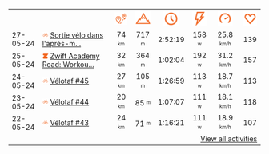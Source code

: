<table>
    <tr>
        <th></th>
        <th></th>
        <th align="center"><img src="https://raw.githubusercontent.com/robiningelbrecht/strava-activities/master/public/distance.svg" width="30" alt="distance" title="distance"/></th>
        <th align="center"><img src="https://raw.githubusercontent.com/robiningelbrecht/strava-activities/master/public/elevation.svg" width="30" alt="elevation" title="elevation"/></th>
        <th align="center"><img src="https://raw.githubusercontent.com/robiningelbrecht/strava-activities/master/public/time.svg" width="30" alt="time" title="time"/></th>
        <th align="center"><img src="https://raw.githubusercontent.com/robiningelbrecht/strava-activities/master/public/average-watt.svg" width="30" alt="average watts" title="average watts"/></th>
        <th align="center"><img src="https://raw.githubusercontent.com/robiningelbrecht/strava-activities/master/public/average-speed.svg" width="30" alt="average speed" title="average speed"/></th>
        <th align="center"><img src="https://raw.githubusercontent.com/robiningelbrecht/strava-activities/master/public/heart-rate.svg" width="30" alt="average heart rate" title="average heart rate"/></th>
    </tr>
            <tr>
            <td>27-05-24</td>
            <td>
                <img src="https://raw.githubusercontent.com/robiningelbrecht/strava-activities/master/public/activity-ride.svg" width="12" alt="Sortie vélo dans l&#039;après-midi" title="Sortie vélo dans l&#039;après-midi"/>
<a href="https://www.strava.com/activities/11509979183" title="Kcal: 1882 | Gear: None ">Sortie vélo dans l&#039;après-m...</a>
            </td>
            <td align="center">74 <sup><sub>km</sub></sup></td>
            <td align="center">717 <sup><sub>m</sub></sup></td>
            <td align="center">2:52:19</td>
            <td align="center">158 <sup><sub>w</sub></sup></td>
            <td align="center">25.8 <sup><sub>km/h</sub></sup></td>
            <td align="center">139</td>
        </tr>
            <tr>
            <td>25-05-24</td>
            <td>
                                <img src="https://raw.githubusercontent.com/robiningelbrecht/strava-activities/master/public/activity-virtual-ride-zwift.svg" width="12" alt="Zwift Academy Road: Workout 1 | Aerobic Power in Scotland" title="Zwift Academy Road: Workout 1 | Aerobic Power in Scotland"/>
<a href="https://www.strava.com/activities/11491497923" title="Kcal: 682 | Gear: None ">Zwift Academy Road: Workou...</a>
            </td>
            <td align="center">32 <sup><sub>km</sub></sup></td>
            <td align="center">364 <sup><sub>m</sub></sup></td>
            <td align="center">1:02:04</td>
            <td align="center">192 <sup><sub>w</sub></sup></td>
            <td align="center">31.2 <sup><sub>km/h</sub></sup></td>
            <td align="center">157</td>
        </tr>
            <tr>
            <td>24-05-24</td>
            <td>
                <img src="https://raw.githubusercontent.com/robiningelbrecht/strava-activities/master/public/activity-ride.svg" width="12" alt="Vélotaf #45" title="Vélotaf #45"/>
<a href="https://www.strava.com/activities/11486242303" title="Kcal: 684 | Gear: None ">Vélotaf #45</a>
            </td>
            <td align="center">27 <sup><sub>km</sub></sup></td>
            <td align="center">105 <sup><sub>m</sub></sup></td>
            <td align="center">1:26:59</td>
            <td align="center">113 <sup><sub>w</sub></sup></td>
            <td align="center">18.7 <sup><sub>km/h</sub></sup></td>
            <td align="center">113</td>
        </tr>
            <tr>
            <td>23-05-24</td>
            <td>
                <img src="https://raw.githubusercontent.com/robiningelbrecht/strava-activities/master/public/activity-ride.svg" width="12" alt="Vélotaf #44" title="Vélotaf #44"/>
<a href="https://www.strava.com/activities/11478981638" title="Kcal: 615 | Gear: None ">Vélotaf #44</a>
            </td>
            <td align="center">20 <sup><sub>km</sub></sup></td>
            <td align="center">85 <sup><sub>m</sub></sup></td>
            <td align="center">1:07:07</td>
            <td align="center">111 <sup><sub>w</sub></sup></td>
            <td align="center">18.1 <sup><sub>km/h</sub></sup></td>
            <td align="center">118</td>
        </tr>
            <tr>
            <td>22-05-24</td>
            <td>
                <img src="https://raw.githubusercontent.com/robiningelbrecht/strava-activities/master/public/activity-ride.svg" width="12" alt="Vélotaf #43" title="Vélotaf #43"/>
<a href="https://www.strava.com/activities/11474174984" title="Kcal: 535 | Gear: None ">Vélotaf #43</a>
            </td>
            <td align="center">24 <sup><sub>km</sub></sup></td>
            <td align="center">71 <sup><sub>m</sub></sup></td>
            <td align="center">1:16:21</td>
            <td align="center">111 <sup><sub>w</sub></sup></td>
            <td align="center">18.9 <sup><sub>km/h</sub></sup></td>
            <td align="center">107</td>
        </tr>
                <tr>
            <td colspan="8" align="right"><a href="https://github.com/robiningelbrecht/strava-activities#activities">View all activities</a></td>
        </tr>
    </table>
